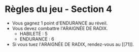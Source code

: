 # Règles du jeu - Section 4

- Vous gagnez 1 point d'ENDURANCE au réveil.
- Vous devez combattre l'ARAIGNÉE DE RADIX.
  - HABILETÉ : 5
  - ENDURANCE : 6
- Si vous tuez l'ARAIGNÉE DE RADIX, rendez-vous au [[71]].